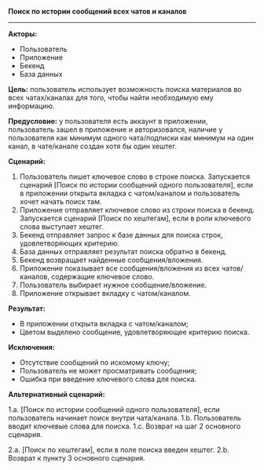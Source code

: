 **Поиск по истории сообщений всех чатов и каналов**
* * *
**Акторы:** 

- Пользователь
- Приложение
- Бекенд
- База данных

**Цель:** пользователь использует возможность поиска материалов во всех чатах/каналах для того, чтобы найти необходимую ему информацию.

**Предусловие:** у пользователя есть аккаунт в приложении, пользователь зашел в приложение и авторизовался, наличие у пользователя как минимум одного чата/подписки как минимум на один канал, в чате/канале создан хотя бы один хештег.

**Сценарий:**

1. Пользователь пишет ключевое слово в строке поиска.
  Запускается сценарий [Поиск по истории сообщений одного пользователя], если в приложении открыта вкладка с чатом/каналом и
пользователь хочет начать поиск там.
2. Приложение отправляет ключевое слово из строки поиска в бекенд.
  Запускается сценарий [Поиск по хештегам], если в роли ключевого слова выступает хештег.
3. Бекенд отправляет запрос к базе данных для поиска строк, удовлетворяющих критерию.
4. База данных отправляет результат поиска обратно в бекенд.
5. Бекенд возвращает найденные сообщения/вложения.
6. Приложение показывает все сообщения/вложения из всех чатов/каналов, содержащие ключевое слово.
7. Пользователь выбирает нужное сообщение/вложение.
8. Приложение открывает вкладку с чатом/каналом.

**Результат:**

- В приложении открыта вкладка с чатом/каналом;
- Цветом выделено сообщение, удовлетворяющее критерию поиска.

**Исключения:**

- Отсутствие сообщений по искомому ключу;
- Пользователь не может просматривать сообщения;
- Ошибка при введение ключевого слова для поиска.

**Альтернативный сценарий:**

1.a. [Поиск по истории сообщений одного пользователя], если пользователь начинает поиск внутри чата/канала. 1.b. Пользователь вводит ключевые слова для поиска. 1.c. Возврат на шаг 2 основного сценария.

2.a. [Поиск по хештегам], если в поле поиска введен хештег. 2.b. Возврат к пункту 3 основного сценария.
